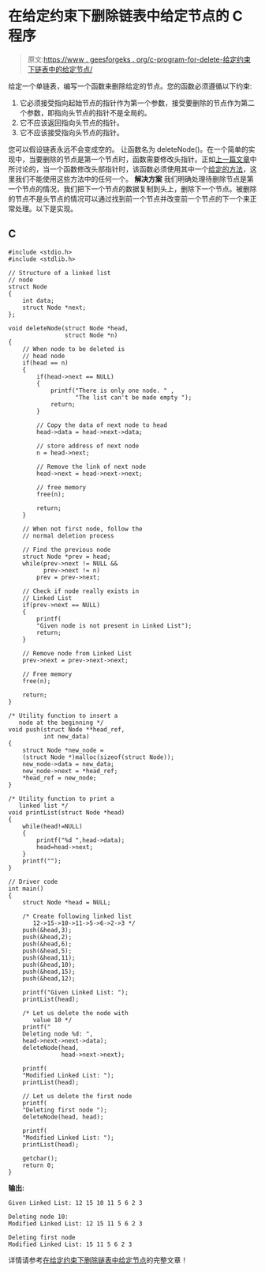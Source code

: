 # 在给定约束下删除链表中给定节点的 C 程序

> 原文:[https://www . geesforgeks . org/c-program-for-delete-给定约束下链表中的给定节点/](https://www.geeksforgeeks.org/c-program-for-deleting-a-given-node-in-linked-list-under-given-constraints/)

给定一个单链表，编写一个函数来删除给定的节点。您的函数必须遵循以下约束:

1.  它必须接受指向起始节点的指针作为第一个参数，接受要删除的节点作为第二个参数，即指向头节点的指针不是全局的。
2.  它不应该返回指向头节点的指针。
3.  它不应该接受指向头节点的指针。

您可以假设链表永远不会变成空的。
让函数名为 deleteNode()。在一个简单的实现中，当要删除的节点是第一个节点时，函数需要修改头指针。正如[上一篇文章](https://www.geeksforgeeks.org/how-to-write-functions-that-modify-the-head-pointer-of-a-linked-list/)中所讨论的，当一个函数修改头部指针时，该函数必须使用其中一个[给定的方法](https://www.geeksforgeeks.org/how-to-write-functions-that-modify-the-head-pointer-of-a-linked-list/)，这里我们不能使用这些方法中的任何一个。
**解决方案**
我们明确处理待删除节点是第一个节点的情况，我们把下一个节点的数据复制到头上，删除下一个节点。被删除的节点不是头节点的情况可以通过找到前一个节点并改变前一个节点的下一个来正常处理。以下是实现。

## C

```
#include <stdio.h>
#include <stdlib.h>

// Structure of a linked list 
// node
struct Node
{
    int data;
    struct Node *next;
};

void deleteNode(struct Node *head, 
                struct Node *n)
{
    // When node to be deleted is 
    // head node
    if(head == n)
    {
        if(head->next == NULL)
        {
            printf("There is only one node. " , 
                   "The list can't be made empty ");
            return;
        }

        // Copy the data of next node to head
        head->data = head->next->data;

        // store address of next node
        n = head->next;

        // Remove the link of next node
        head->next = head->next->next;

        // free memory
        free(n);

        return;
    }

    // When not first node, follow the 
    // normal deletion process

    // Find the previous node
    struct Node *prev = head;
    while(prev->next != NULL && 
          prev->next != n)
        prev = prev->next;

    // Check if node really exists in 
    // Linked List
    if(prev->next == NULL)
    {
        printf(
        "Given node is not present in Linked List");
        return;
    }

    // Remove node from Linked List
    prev->next = prev->next->next;

    // Free memory
    free(n);

    return; 
}

/* Utility function to insert a 
   node at the beginning */
void push(struct Node **head_ref, 
          int new_data)
{
    struct Node *new_node =
    (struct Node *)malloc(sizeof(struct Node));
    new_node->data = new_data;
    new_node->next = *head_ref;
    *head_ref = new_node;
}

/* Utility function to print a 
   linked list */
void printList(struct Node *head)
{
    while(head!=NULL)
    {
        printf("%d ",head->data);
        head=head->next;
    }
    printf("");
}

// Driver code
int main()
{
    struct Node *head = NULL;

    /* Create following linked list
       12->15->10->11->5->6->2->3 */
    push(&head,3);
    push(&head,2);
    push(&head,6);
    push(&head,5);
    push(&head,11);
    push(&head,10);
    push(&head,15);
    push(&head,12);

    printf("Given Linked List: ");
    printList(head);

    /* Let us delete the node with 
       value 10 */
    printf("
    Deleting node %d: ", 
    head->next->next->data);
    deleteNode(head, 
               head->next->next);

    printf(
    "Modified Linked List: ");
    printList(head);

    // Let us delete the first node 
    printf(
    "Deleting first node ");
    deleteNode(head, head);

    printf(
    "Modified Linked List: ");
    printList(head);

    getchar();
    return 0;
}
```

**输出:**

```
Given Linked List: 12 15 10 11 5 6 2 3

Deleting node 10:
Modified Linked List: 12 15 11 5 6 2 3

Deleting first node
Modified Linked List: 15 11 5 6 2 3
```

详情请参考[在给定约束下删除链表中给定节点](https://www.geeksforgeeks.org/delete-a-given-node-in-linked-list-under-given-constraints/)的完整文章！